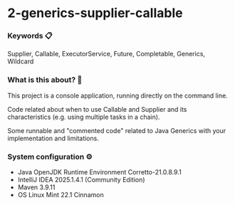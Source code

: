 # 2-generics-supplier-callable

### Keywords 📋

Supplier, Callable, ExecutorService, Future, Completable, Generics, Wildcard

### What is this about? 🤔

This project is a console application, running directly on the command line.

Code related about when to use Callable and Supplier and its characteristics (e.g. using multiple tasks in a chain).

Some runnable and "commented code" related to Java Generics with your implementation and limitations.

### System configuration ⚙️

- Java OpenJDK Runtime Environment Corretto-21.0.8.9.1
- IntelliJ IDEA 2025.1.4.1 (Community Edition)
- Maven 3.9.11
- OS Linux Mint 22.1 Cinnamon
